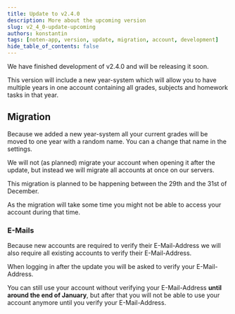 ```yaml
---
title: Update to v2.4.0
description: More about the upcoming version
slug: v2_4_0-update-upcoming
authors: konstantin
tags: [noten-app, version, update, migration, account, development]
hide_table_of_contents: false
---
```


We have finished development of v2.4.0 and will be releasing it soon.

This version will include a new year-system which will allow you to have multiple years in one account containing all grades, subjects and homework tasks in that year.

<!-- truncate -->

## Migration

Because we added a new year-system all your current grades will be moved to one year with a random name. You can a
change that name in the settings.

We will not (as planned) migrate your account when opening it after the update, but instead we will migrate all accounts at once on our servers.

This migration is planned to be happening between the 29th and the 31st of December.

As the migration will take some time you might not be able to access your account during that time.

### E-Mails

Because new accounts are required to verify their E-Mail-Address we will also require all existing accounts to verify their E-Mail-Address.

When logging in after the update you will be asked to verify your E-Mail-Address.

You can still use your account without verifying your E-Mail-Address **until around the end of January**, but after that you will not be able to use your account anymore until you verify your E-Mail-Address.
